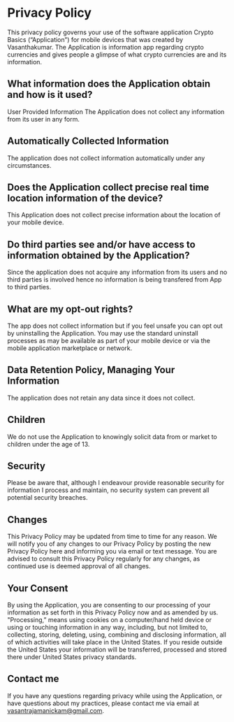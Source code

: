 # Privacy Policy

This privacy policy governs your use of the software application Crypto Basics (“Application”) for mobile devices that was created by Vasanthakumar. The Application is information app regarding crypto currencies and gives people a glimpse of what crypto currencies are and its information.
 
## What information does the Application obtain and how is it used?
User Provided Information 
The Application does not collect any information from its user in any form.

## Automatically Collected Information 
The application does not collect information automatically under any circumstances.

## Does the Application collect precise real time location information of the device?
This Application does not collect precise information about the location of your mobile device. 
 
## Do third parties see and/or have access to information obtained by the Application?
Since the application does not acquire any information from its users and no third parties is involved hence no information is being transfered from App to third parties.
 
## What are my opt-out rights?
The app does not collect information but if you feel unsafe you can opt out by uninstalling the Application. You may use the standard uninstall processes as may be available as part of your mobile device or via the mobile application marketplace or network. 
 
## Data Retention Policy, Managing Your Information
The application does not retain any data since it does not collect.
 
## Children
We do not use the Application to knowingly solicit data from or market to children under the age of 13. 

## Security
Please be aware that, although I endeavour provide reasonable security for information I process and maintain, no security system can prevent all potential security breaches.

## Changes
This Privacy Policy may be updated from time to time for any reason. We will notify you of any changes to our Privacy Policy by posting the new Privacy Policy here and informing you via email or text message. You are advised to consult this Privacy Policy regularly for any changes, as continued use is deemed approval of all changes.

## Your Consent
By using the Application, you are consenting to our processing of your information as set forth in this Privacy Policy now and as amended by us. "Processing,” means using cookies on a computer/hand held device or using or touching information in any way, including, but not limited to, collecting, storing, deleting, using, combining and disclosing information, all of which activities will take place in the United States. If you reside outside the United States your information will be transferred, processed and stored there under United States privacy standards. 
 
## Contact me
If you have any questions regarding privacy while using the Application, or have questions about my practices, please contact me via email at vasantrajamanickam@gmail.com.
